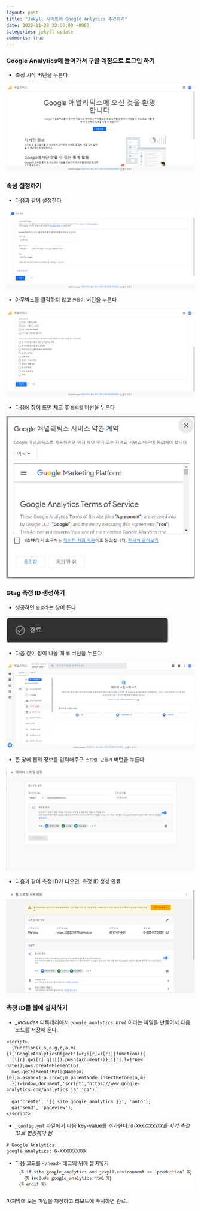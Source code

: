 ```yaml
---
layout: post
title: "Jekyll 사이트에 Google Anlytics 추가하기"
date: 2022-11-28 22:00:00 +0900
categories: jekyll update
comments: true
---
```



### Google Analytics에 들어가서 구글 계정으로 로그인 하기

- 측정 시작 버턴을 누른다

![screenshot4](https://raw.githubusercontent.com/20223073/20223073.github.io/main/public/screenshot4.png)

<!--more-->

### 속성 설정하기

- 다음과 같이 설정한다

![screenshot5](https://raw.githubusercontent.com/20223073/20223073.github.io/main/public/screenshot5.png)

- 아무박스를 클릭하지 않고 `만들기` 버턴을 누른다

![screenshot6](https://raw.githubusercontent.com/20223073/20223073.github.io/main/public/screenshot6.png)

- 다음에 창이 뜨면 체크 후 `동의함` 버턴울 누른다

![screenshot7](https://raw.githubusercontent.com/20223073/20223073.github.io/main/public/screenshot7.png)


### Gtag 측정 ID 생성하기

- 성공하면 `완료`라는 창이 뜬다

![screenshot8](https://raw.githubusercontent.com/20223073/20223073.github.io/main/public/screenshot8.png)

- 다음 같이 창이 나올 때 `웹` 버턴을 누른다

![screenshot9](https://raw.githubusercontent.com/20223073/20223073.github.io/main/public/screenshot9.png)

- 뜬 창에 웹의 정보를 입력해주구 `스트림 만들기` 버턴을 누른다

![screenshot10](https://raw.githubusercontent.com/20223073/20223073.github.io/main/public/screenshot10.png)

- 다음과 같이 측정 ID가 나오면, 측정 ID 생성 완료

![screenshot11](https://raw.githubusercontent.com/20223073/20223073.github.io/main/public/screenshot11.png)

### 측정 ID를 웹에 설치하기

- *_includes* 디록테리에서 *`google_analytics.html`* 이라는 파일을 만들어서 다음 코드를 저장해 둔다.

```
<script>
  (function(i,s,o,g,r,a,m){i['GoogleAnalyticsObject']=r;i[r]=i[r]||function(){
  (i[r].q=i[r].q||[]).push(arguments)},i[r].l=1*new Date();a=s.createElement(o),
  m=s.getElementsByTagName(o)[0];a.async=1;a.src=g;m.parentNode.insertBefore(a,m)
  })(window,document,'script','https://www.google-analytics.com/analytics.js','ga');

  ga('create', '{{ site.google_analytics }}', 'auto');
  ga('send', 'pageview');
</script>
```

- `_config.yml` 파일에서 다음 key-value를 추가한다.
*`G-XXXXXXXXXX`를 자기 측정 ID로 변경해야 됨*
```
# Google Analytics
google_analytics: G-XXXXXXXXXX
```

- 다음 코드를 `</head>` 태그의 위에 붙여넣기
![screenshot](https://raw.githubusercontent.com/20223073/20223073.github.io/main/public/screenshot12.png)


마지막에 모든 파일을 저장하고 리모트에 푸시하면 완료.
